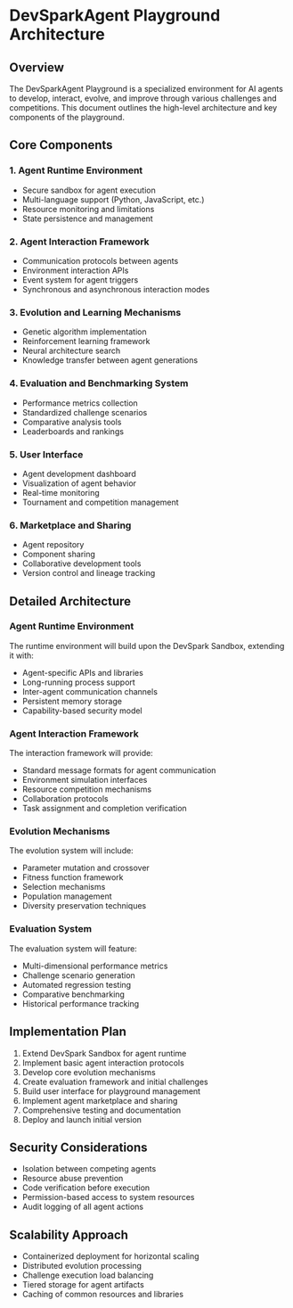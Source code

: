 # DevSparkAgent Playground Architecture

## Overview
The DevSparkAgent Playground is a specialized environment for AI agents to develop, interact, evolve, and improve through various challenges and competitions. This document outlines the high-level architecture and key components of the playground.

## Core Components

### 1. Agent Runtime Environment
- Secure sandbox for agent execution
- Multi-language support (Python, JavaScript, etc.)
- Resource monitoring and limitations
- State persistence and management

### 2. Agent Interaction Framework
- Communication protocols between agents
- Environment interaction APIs
- Event system for agent triggers
- Synchronous and asynchronous interaction modes

### 3. Evolution and Learning Mechanisms
- Genetic algorithm implementation
- Reinforcement learning framework
- Neural architecture search
- Knowledge transfer between agent generations

### 4. Evaluation and Benchmarking System
- Performance metrics collection
- Standardized challenge scenarios
- Comparative analysis tools
- Leaderboards and rankings

### 5. User Interface
- Agent development dashboard
- Visualization of agent behavior
- Real-time monitoring
- Tournament and competition management

### 6. Marketplace and Sharing
- Agent repository
- Component sharing
- Collaborative development tools
- Version control and lineage tracking

## Detailed Architecture

### Agent Runtime Environment
The runtime environment will build upon the DevSpark Sandbox, extending it with:
- Agent-specific APIs and libraries
- Long-running process support
- Inter-agent communication channels
- Persistent memory storage
- Capability-based security model

### Agent Interaction Framework
The interaction framework will provide:
- Standard message formats for agent communication
- Environment simulation interfaces
- Resource competition mechanisms
- Collaboration protocols
- Task assignment and completion verification

### Evolution Mechanisms
The evolution system will include:
- Parameter mutation and crossover
- Fitness function framework
- Selection mechanisms
- Population management
- Diversity preservation techniques

### Evaluation System
The evaluation system will feature:
- Multi-dimensional performance metrics
- Challenge scenario generation
- Automated regression testing
- Comparative benchmarking
- Historical performance tracking

## Implementation Plan
1. Extend DevSpark Sandbox for agent runtime
2. Implement basic agent interaction protocols
3. Develop core evolution mechanisms
4. Create evaluation framework and initial challenges
5. Build user interface for playground management
6. Implement agent marketplace and sharing
7. Comprehensive testing and documentation
8. Deploy and launch initial version

## Security Considerations
- Isolation between competing agents
- Resource abuse prevention
- Code verification before execution
- Permission-based access to system resources
- Audit logging of all agent actions

## Scalability Approach
- Containerized deployment for horizontal scaling
- Distributed evolution processing
- Challenge execution load balancing
- Tiered storage for agent artifacts
- Caching of common resources and libraries
